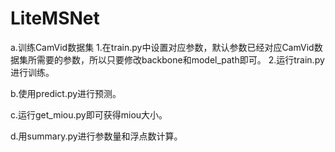 # LiteMSNet
a.训练CamVid数据集
1.在train.py中设置对应参数，默认参数已经对应CamVid数据集所需要的参数，所以只要修改backbone和model_path即可。
2.运行train.py进行训练。

b.使用predict.py进行预测。

c.运行get_miou.py即可获得miou大小。  

d.用summary.py进行参数量和浮点数计算。
